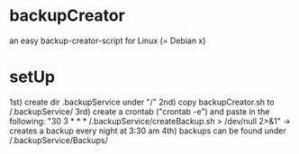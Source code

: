 # backupCreator
an easy backup-creator-script for Linux (= Debian x)

# setUp

1st) create dir .backupService under "/"
2nd) copy backupCreator.sh to /.backupService/
3rd) create a crontab ("crontab -e") and paste in the following: "30 3 * * * /.backupService/createBackup.sh > /dev/null 2>&1" -> creates a backup every night at 3:30 am
4th) backups can be found under /.backupService/Backups/
